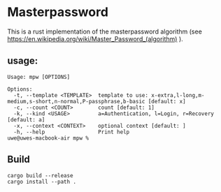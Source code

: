 # Masterpassword

This is a rust implementation of the masterpassword algorithm (see https://en.wikipedia.org/wiki/Master_Password_(algorithm) ).

## usage:

```
Usage: mpw [OPTIONS]

Options:
  -t, --template <TEMPLATE>  template to use: x-extra,l-long,m-medium,s-short,n-normal,P-passphrase,b-basic [default: x]
  -c, --count <COUNT>        count [default: 1]
  -k, --kind <USAGE>         a=Authentication, l=Login, r=Recovery [default: a]
  -x, --context <CONTEXT>    optional context [default: ]
  -h, --help                 Print help
uwe@uwes-macbook-air mpw % 
```

## Build

```
cargo build --release
cargo install --path .
```